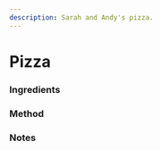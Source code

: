 ```yaml
---
description: Sarah and Andy's pizza.
---
```


# Pizza

### 

### Ingredients



### Method

### Notes

